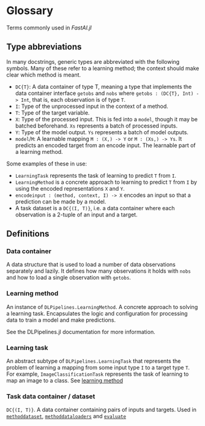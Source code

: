 # Glossary

Terms commonly used in *FastAI.jl*

## Type abbreviations

In many docstrings, generic types are abbreviated with the following symbols. Many of these refer to a learning method; the context should make clear which method is meant.

- `DC{T}`: A data container of type T, meaning a type that implements the data container interface `getobs` and `nobs` where `getobs : (DC{T}, Int) -> Int`, that is, each observation is of type `T`.
- `I`: Type of the unprocessed input in the context of a method.
- `T`: Type of the target variable.
- `X`: Type of the processed input. This is fed into a `model`, though it may be batched beforehand. `Xs` represents a batch of processed inputs.
- `Y`: Type of the model output. `Ys` represents a batch of model outputs.
- `model`/`M`: A learnable mapping `M : (X,) -> Y` or `M : (Xs,) -> Ys`. It predicts an encoded target from an encode input. The learnable part of a learning method.

Some examples of these in use:

- `LearningTask` represents the task of learning to predict `T` from `I`.
- `LearningMethod` is a concrete approach to learning to predict `T` from `I` by using the encoded representations `X` and `Y`.
- `encodeinput : (method, context, I) -> X` encodes an input so that a prediction can be made by a model.
- A task dataset is a `DC{(I, T)}`, i.e. a data container where each observation is a 2-tuple of an input and a target.

## Definitions

### Data container

A data structure that is used to load a number of data observations separately and lazily. It defines how many observations it holds with `nobs` and how to load a single observation with `getobs`.

### Learning method

An instance of `DLPipelines.LearningMethod`. A concrete approach to solving a learning task. Encapsulates the logic and configuration for processing data to train a model and make predictions.

See the DLPipelines.jl documentation for more information. 

### Learning task

An abstract subtype of `DLPipelines.LearningTask` that represents the problem of learning a mapping from some input type `I` to a target type `T`. For example, `ImageClassificationTask` represents the task of learning to map an image to a class. See [learning method](#learning-method)

### Task data container / dataset

`DC{(I, T)}`. A data container containing pairs of inputs and targets. Used in [`methoddataset`](#), [`methoddataloaders`](#) and [`evaluate`](#)